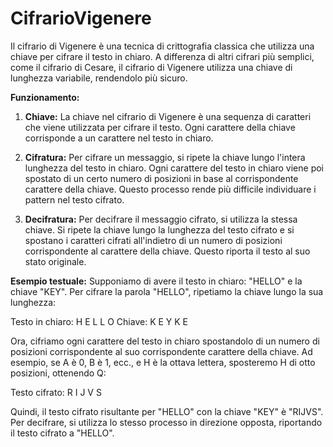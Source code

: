 # CifrarioVigenere
Il cifrario di Vigenere è una tecnica di crittografia classica che utilizza una chiave per cifrare il testo in chiaro. A differenza di altri cifrari più semplici, come il cifrario di Cesare, il cifrario di Vigenere utilizza una chiave di lunghezza variabile, rendendolo più sicuro.

**Funzionamento:**
1. **Chiave:** La chiave nel cifrario di Vigenere è una sequenza di caratteri che viene utilizzata per cifrare il testo. Ogni carattere della chiave corrisponde a un carattere nel testo in chiaro.

2. **Cifratura:** Per cifrare un messaggio, si ripete la chiave lungo l'intera lunghezza del testo in chiaro. Ogni carattere del testo in chiaro viene poi spostato di un certo numero di posizioni in base al corrispondente carattere della chiave. Questo processo rende più difficile individuare i pattern nel testo cifrato.

3. **Decifratura:** Per decifrare il messaggio cifrato, si utilizza la stessa chiave. Si ripete la chiave lungo la lunghezza del testo cifrato e si spostano i caratteri cifrati all'indietro di un numero di posizioni corrispondente al carattere della chiave. Questo riporta il testo al suo stato originale.

**Esempio testuale:**
Supponiamo di avere il testo in chiaro: "HELLO" e la chiave "KEY". Per cifrare la parola "HELLO", ripetiamo la chiave lungo la sua lunghezza:

Testo in chiaro:   H   E   L   L   O
Chiave:             K   E   Y   K   E

Ora, cifriamo ogni carattere del testo in chiaro spostandolo di un numero di posizioni corrispondente al suo corrispondente carattere della chiave. Ad esempio, se A è 0, B è 1, ecc., e H è la ottava lettera, sposteremo H di otto posizioni, ottenendo Q:

Testo cifrato:      R  I  J  V  S 

Quindi, il testo cifrato risultante per "HELLO" con la chiave "KEY" è "RIJVS". Per decifrare, si utilizza lo stesso processo in direzione opposta, riportando il testo cifrato a "HELLO".
